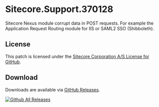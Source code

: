 # Sitecore.Support.370128
Sitecore Nexus module corrupt data in POST requests. For example the Application Request Routing module for IIS or SAML2 SSO (Shibboleth).

## License  
This patch is licensed under the [Sitecore Corporation A/S License for GitHub](https://github.com/sitecoresupport/Sitecore.Support.370128/blob/master/LICENSE).  

## Download  
Downloads are available via [GitHub Releases](https://github.com/sitecoresupport/Sitecore.Support.370128/releases).  

[![Github All Releases](https://img.shields.io/github/downloads/SitecoreSupport/Sitecore.Support.370128/total.svg)](https://github.com/SitecoreSupport/Sitecore.Support.370128/releases)
